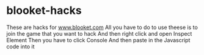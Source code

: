 # blooket-hacks

These are hacks for www.blooket.com
All you have to do to use theese is to join the game that you want to hack
And then right click and open Inspect Element
Then you have to click Console 
And then paste in the Javascript code into it


